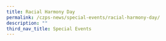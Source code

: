 ```yaml
---
title: Racial Harmony Day
permalink: /czps-news/special-events/racial-harmony-day/
description: ""
third_nav_title: Special Events
---
```

